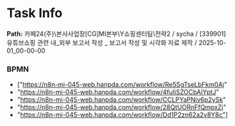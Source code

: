 # Task Info

**Path:** 카페24(주)\본사사업장\[CG]MI본부\Y쇼핑센터팀\전략2 / sycha / [339901] 유튜브쇼핑 관련 내_외부 보고서 작성 _ 보고서 작성 및 시각화 자료 제작 / 2025-10-01_00-00-00

### BPMN
- ["https://n8n-mi-045-web.hanpda.com/workflow/Re5SgTseLbFkm0Aj"
- "https://n8n-mi-045-web.hanpda.com/workflow/4fuIiSZOCbAIYptJ"
- "https://n8n-mi-045-web.hanpda.com/workflow/CCLPYaPNiv6p2ySk"
- "https://n8n-mi-045-web.hanpda.com/workflow/28QtUORnFfQmpxZj"
- "https://n8n-mi-045-web.hanpda.com/workflow/Dd1P2zn62a2v8Y8c"]

